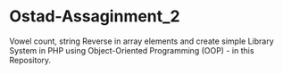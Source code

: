 # Ostad-Assaginment_2
Vowel count, string Reverse in array elements and create simple  Library System in PHP using Object-Oriented Programming (OOP) - in this Repository. 
